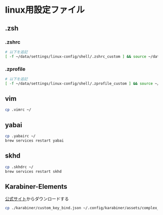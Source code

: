 # linux用設定ファイル

## .zsh

### .zshrc

```bash
# 以下を追記
[ -f ~/data/settings/linux-config/shell/.zshrc_custom ] && source ~/data/settings/linux-config/shell/.zshrc_custom
```

### .zprofile

```bash
# 以下を追記
[ -f ~/data/settings/linux-config/shell/.zprofile_custom ] && source ~/data/settings/linux-config/shell/.zprofile_custom
```

## vim

```bash
cp .vimrc ~/
```

## yabai

```bash
cp .yabairc ~/
brew services restart yabai
```

## skhd

```bash
cp .skhdrc ~/
brew services restart skhd
```

## Karabiner-Elements

[公式サイト](https://karabiner-elements.pqrs.org/)からダウンロードする

```bash
cp ./karabiner/custom_key_bind.json ~/.config/karabiner/assets/complex_modifications/
```
